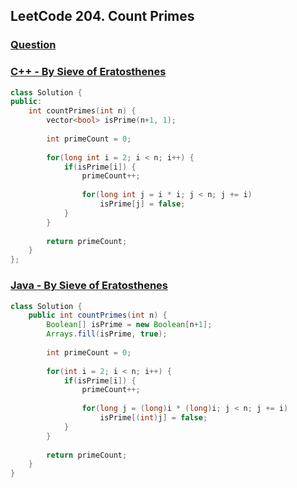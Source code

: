 ## LeetCode 204. Count Primes

### [Question](https://leetcode.com/problems/count-primes/)

### [C++ - By Sieve of Eratosthenes](https://leetcode.com/submissions/detail/651307429/)
```c++
class Solution {
public:
    int countPrimes(int n) {
        vector<bool> isPrime(n+1, 1);
        
        int primeCount = 0;
        
        for(long int i = 2; i < n; i++) {
            if(isPrime[i]) {
                primeCount++;
                
                for(long int j = i * i; j < n; j += i)
                    isPrime[j] = false;
            }
        }
        
        return primeCount;
    }
};
```

### [Java - By Sieve of Eratosthenes](https://leetcode.com/submissions/detail/651314116/)
```java
class Solution {
    public int countPrimes(int n) {
        Boolean[] isPrime = new Boolean[n+1];
        Arrays.fill(isPrime, true);
        
        int primeCount = 0;
        
        for(int i = 2; i < n; i++) {
            if(isPrime[i]) {
                primeCount++;
                
                for(long j = (long)i * (long)i; j < n; j += i)
                    isPrime[(int)j] = false;
            }
        }
        
        return primeCount;
    }
}
```